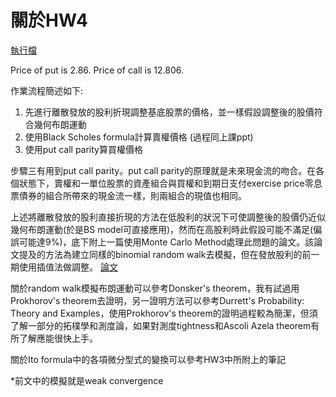 # 關於HW4
[執行檔](https://github.com/YFL0418/Financial_Engineering/blob/master/HW4/HW4.py)

Price of put is 2.86. Price of call is 12.806.

作業流程簡述如下:
1. 先進行離散發放的股利折現調整基底股票的價格，並一樣假設調整後的股價符合幾何布朗運動
2. 使用Black Scholes formula計算賣權價格 (過程同上課ppt)
3. 使用put call parity算買權價格

步驟三有用到put call parity。put call parity的原理就是未來現金流的吻合。在各個狀態下，賣權和一單位股票的資產組合與買權和到期日支付exercise price零息票債券的組合所帶來的現金流一樣，則兩組合的現值也相同。

上述將離散發放的股利直接折現的方法在低股利的狀況下可使調整後的股價仍近似幾何布朗運動(於是BS model可直接應用)，然而在高股利時此假設可能不滿足(偏誤可能達9%)，底下附上一篇使用Monte Carlo Method處理此問題的論文。該論文提及的方法為建立同樣的binomial random walk去模擬，但在發放股利的前一期使用插值法做調整。 [論文](https://ris.utwente.nl/ws/portalfiles/portal/6787112/Vellekoop06efficient.pdf)

關於random walk模擬布朗運動可以參考Donsker's theorem，我有試過用Prokhorov's theorem去證明，另一證明方法可以參考Durrett's Probability: Theory and Examples，使用Prokhorov's theorem的證明過程較為簡潔，但須了解一部分的拓樸學和測度論，如果對測度tightness和Ascoli Azela theorem有所了解應能很快上手。

關於Ito formula中的各項微分型式的變換可以參考HW3中所附上的筆記

*前文中的模擬就是weak convergence
